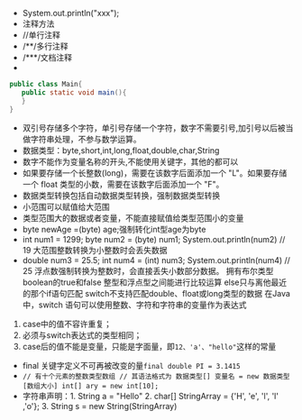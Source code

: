  - System.out.println("xxx");
 - 注释方法
 - //单行注释
 - /**/多行注释
 - /***/文档注释
 -
 ```java
public class Main{
	public static void main(){
	}
}
```
- 双引号存储多个字符，单引号存储一个字符，数字不需要引号,加引号以后被当做字符串处理，不参与数学运算。
- 数据类型：byte,short,int,long,float,double,char,String
- 数字不能作为变量名称的开头,不能使用关键字，其他的都可以
- 如果要存储一个长整数(long)，需要在该数字后面添加一个 "L"。如果要存储一个 float 类型的小数，需要在该数字后面添加一个 "F"。
- 数据类型转换包括自动数据类型转换，强制数据类型转换
- 小范围可以赋值给大范围
- 类型范围大的数据或者变量，不能直接赋值给类型范围小的变量
- byte newAge =(byte) age;强制转化int型age为byte
- int num1 = 1299;
byte num2 = (byte) num1;
System.out.println(num2) // 19 大范围整数转换为小整数时会丢失数据
- double num3 = 25.5;
int num4 = (int) num3;
System.out.println(num4) // 25 浮点数强制转换为整数时，会直接丢失小数部分数据。
拥有布尔类型boolean的true和false
整型和浮点型之间能进行比较运算
else只与离他最近的那个if语句匹配
switch不支持匹配double、float或long类型的数据
在Java中，switch 语句可以使用整数、字符和字符串的变量作为表达式
1.  case中的值不容许重复；
2.  必须与switch表达式的类型相同；
3.  case后的值不能是变量，只能是字面量，即`12、'a'、"hello"`这样的常量
- final 关键字定义不可再被改变的量`final double PI = 3.1415`
- `// 有十个元素的整数类型数组
// 其语法格式为 数据类型[] 变量名 = new 数据类型[数组大小]
int[] ary = new int[10];`
- 字符串声明：1. String a = "Hello" 2. char[] StringArray = {'H', 'e', 'l', 'l' ,'o'}; 3. String s = new String(StringArray)
<!--stackedit_data:
eyJoaXN0b3J5IjpbMTk3NzI3OTM2NywyODc4NDMzNjAsMTE5OD
I5MDE3MCwtNzMzOTgxNzQ0LDE4NDM3NjgyMzYsMTM1NzUxNjEx
NCwtMTg5OTA3NzM4OCwtMTY0MjU4Mjk3MywtMTA0OTA5NzA2Mi
wtMTM2OTc0NzEwMSw4NzA3OTg5OSw3MjY5MzcyNl19
-->